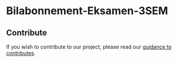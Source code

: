 # Bilabonnement-Eksamen-3SEM


## Contribute

If you wish to contribute to our project, please read our [guidance to contributes](CONTRIBUTING.md).
